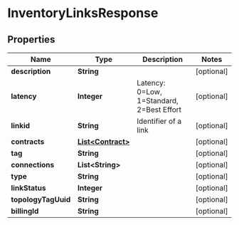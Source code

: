 
# InventoryLinksResponse

## Properties
Name | Type | Description | Notes
------------ | ------------- | ------------- | -------------
**description** | **String** |  |  [optional]
**latency** | **Integer** | Latency: 0&#x3D;Low, 1&#x3D;Standard, 2&#x3D;Best Effort |  [optional]
**linkid** | **String** | Identifier of a link |  [optional]
**contracts** | [**List&lt;Contract&gt;**](Contract.md) |  |  [optional]
**tag** | **String** |  |  [optional]
**connections** | **List&lt;String&gt;** |  |  [optional]
**type** | **String** |  |  [optional]
**linkStatus** | **Integer** |  |  [optional]
**topologyTagUuid** | **String** |  |  [optional]
**billingId** | **String** |  |  [optional]



